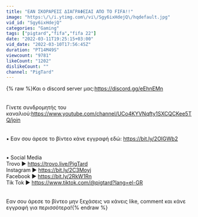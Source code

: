 ```yaml
---
title: "ΕΑΝ ΣΚΟΡΑΡΕΙΣ ΔΙΑΓΡΑΦΕΣΑΙ ΑΠΟ ΤΟ FIFA!!"
image: "https:\/\/i.ytimg.com\/vi\/Sgy6ixHdejQ\/hqdefault.jpg"
vid_id: "Sgy6ixHdejQ"
categories: "Gaming"
tags: ["pigtard","fifa","fifa 22"]
date: "2022-03-11T19:25:15+03:00"
vid_date: "2022-03-10T17:56:45Z"
duration: "PT14M49S"
viewcount: "9781"
likeCount: "1202"
dislikeCount: ""
channel: "PigTard"
---
```

{% raw %}Και ο discord server μας:<a rel="nofollow" target="blank" href="https://discord.gg/eEhnEMn">https://discord.gg/eEhnEMn</a><br /><br /><br />Γίνετε συνδρομητής του καναλιού:<a rel="nofollow" target="blank" href="https://www.youtube.com/channel/UCo4KYVNqfty1SXCQCKee5TQ/join">https://www.youtube.com/channel/UCo4KYVNqfty1SXCQCKee5TQ/join</a><br /><br /><br />▪️ Εαν σου άρεσε το βίντεο κάνε εγγραφή εδώ: <a rel="nofollow" target="blank" href="https://bit.ly/2OIGWb2">https://bit.ly/2OIGWb2</a><br /><br /><br />▪️ Social Media<br />Trovo ► <a rel="nofollow" target="blank" href="https://trovo.live/PigTard">https://trovo.live/PigTard</a><br />Instagram ► <a rel="nofollow" target="blank" href="https://bit.ly/2C3Moyj">https://bit.ly/2C3Moyj</a><br />Facebook ► <a rel="nofollow" target="blank" href="https://bit.ly/2RkW1Rn">https://bit.ly/2RkW1Rn</a><br />Tik Tok ► <a rel="nofollow" target="blank" href="https://www.tiktok.com/@pigtard?lang=el-GR">https://www.tiktok.com/@pigtard?lang=el-GR</a><br /><br /><br />Εαν σου άρεσε το βίντεο μην ξεχάσεις να κάνεις like, comment και κάνε εγγραφή για περισσότερα!{% endraw %}
